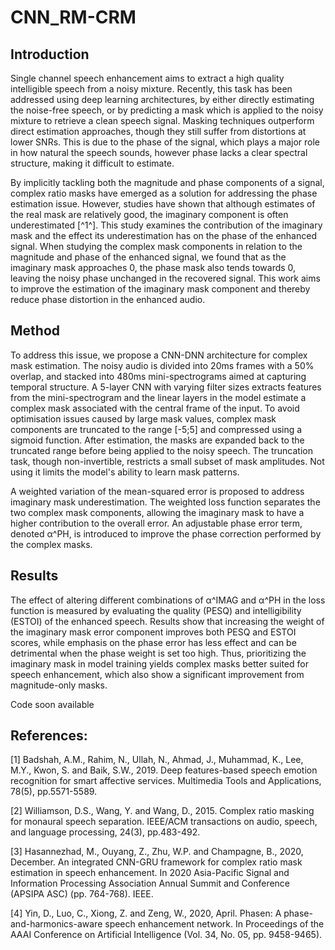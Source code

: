 # CNN_RM-CRM
## Introduction
Single channel speech enhancement aims to extract a high quality intelligible speech from a noisy mixture. Recently, this task has been addressed using deep learning architectures, by either directly estimating the noise-free speech, or by predicting a mask which is applied to the noisy mixture to retrieve a clean speech signal. Masking techniques outperform direct estimation approaches, though they still suffer from distortions at lower SNRs. This is due to the phase of the signal, which plays a major role in how natural the speech sounds, however phase lacks a clear spectral structure, making it difficult to estimate.

By implicitly tackling both the magnitude and phase components of a signal, complex ratio masks have emerged as a solution for addressing the phase estimation issue. However, studies have shown that although estimates of the real mask are relatively good, the imaginary component is often underestimated [^1^]. This study examines the contribution of the imaginary mask and the effect its underestimation has on the phase of the enhanced signal. When studying the complex mask components in relation to the magnitude and phase of the enhanced signal, we found that as the imaginary mask approaches 0, the phase mask also tends towards 0, leaving the noisy phase unchanged in the recovered signal. This work aims to improve the estimation of the imaginary mask component and thereby reduce phase distortion in the enhanced audio.

## Method
To address this issue, we propose a CNN-DNN architecture for complex mask estimation. The noisy audio is divided into 20ms frames with a 50% overlap, and stacked into 480ms mini-spectrograms aimed at capturing temporal structure. A 5-layer CNN with varying filter sizes extracts features from the mini-spectrogram and the linear layers in the model estimate a complex mask associated with the central frame of the input. To avoid optimisation issues caused by large mask values, complex mask components are truncated to the range [-5;5] and compressed using a sigmoid function. After estimation, the masks are expanded back to the truncated range before being applied to the noisy speech. The truncation task, though non-invertible, restricts a small subset of mask amplitudes. Not using it limits the model's ability to learn mask patterns.

A weighted variation of the mean-squared error is proposed to address imaginary mask underestimation. The weighted loss function separates the two complex mask components, allowing the imaginary mask to have a higher contribution to the overall error. An adjustable phase error term, denoted α^PH, is introduced to improve the phase correction performed by the complex masks.

## Results
The effect of altering different combinations of α^IMAG and α^PH in the loss function is measured by evaluating the quality (PESQ) and intelligibility (ESTOI) of the enhanced speech. Results show that increasing the weight of the imaginary mask error component improves both PESQ and ESTOI scores, while emphasis on the phase error has less effect and can be detrimental when the phase weight is set too high. Thus, prioritizing the imaginary mask in model training yields complex masks better suited for speech enhancement, which also show a significant improvement from magnitude-only masks.

Code soon available

## References:
[1] Badshah, A.M., Rahim, N., Ullah, N., Ahmad, J., Muhammad, K., Lee, M.Y., Kwon, S. and Baik, S.W., 2019. Deep features-based speech emotion recognition for smart affective services. Multimedia Tools and Applications, 78(5), pp.5571-5589.

[2] Williamson, D.S., Wang, Y. and Wang, D., 2015. Complex ratio masking for monaural speech separation. IEEE/ACM transactions on audio, speech, and language processing, 24(3), pp.483-492.

[3] Hasannezhad, M., Ouyang, Z., Zhu, W.P. and Champagne, B., 2020, December. An integrated CNN-GRU framework for complex ratio mask estimation in speech enhancement. In 2020 Asia-Pacific Signal and Information Processing Association Annual Summit and Conference (APSIPA ASC) (pp. 764-768). IEEE.

[4] Yin, D., Luo, C., Xiong, Z. and Zeng, W., 2020, April. Phasen: A phase-and-harmonics-aware speech enhancement network. In Proceedings of the AAAI Conference on Artificial Intelligence (Vol. 34, No. 05, pp. 9458-9465).
